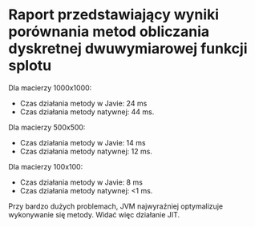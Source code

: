 # Raport przedstawiający wyniki porównania metod obliczania dyskretnej dwuwymiarowej funkcji splotu

Dla macierzy 1000x1000:
- Czas działania metody w Javie: 24 ms
- Czas działania metody natywnej: 44 ms.

Dla macierzy 500x500:
- Czas działania metody w Javie: 14 ms
- Czas działania metody natywnej: 12 ms.

Dla macierzy 100x100:
- Czas działania metody w Javie: 8 ms
- Czas działania metody natywnej: <1 ms.

Przy bardzo dużych problemach, JVM najwyraźniej optymalizuje wykonywanie się metody. Widać więc działanie JIT.
